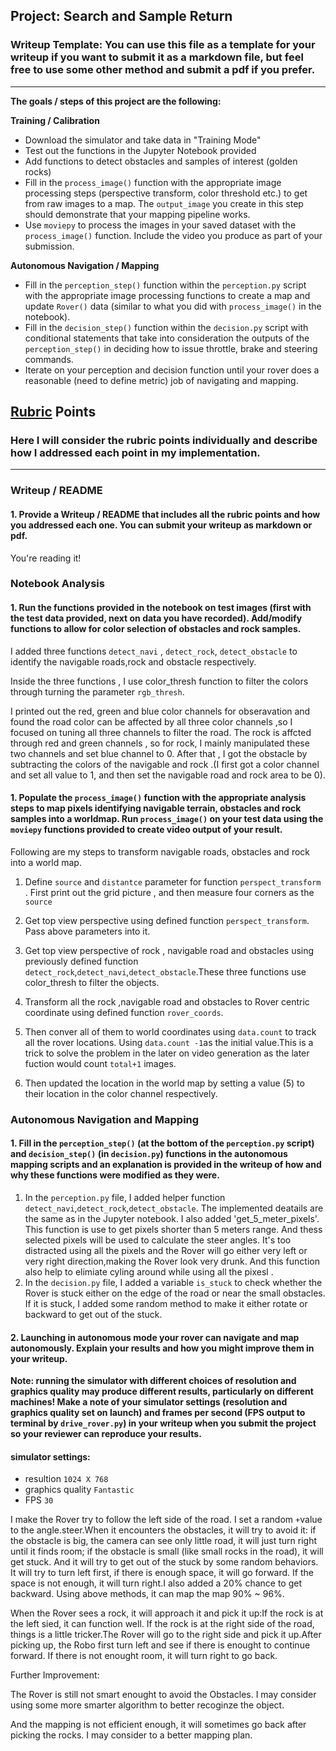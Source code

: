 ## Project: Search and Sample Return
### Writeup Template: You can use this file as a template for your writeup if you want to submit it as a markdown file, but feel free to use some other method and submit a pdf if you prefer.

---


**The goals / steps of this project are the following:**  

**Training / Calibration**  

* Download the simulator and take data in "Training Mode"
* Test out the functions in the Jupyter Notebook provided
* Add functions to detect obstacles and samples of interest (golden rocks)
* Fill in the `process_image()` function with the appropriate image processing steps (perspective transform, color threshold etc.) to get from raw images to a map.  The `output_image` you create in this step should demonstrate that your mapping pipeline works.
* Use `moviepy` to process the images in your saved dataset with the `process_image()` function.  Include the video you produce as part of your submission.

**Autonomous Navigation / Mapping**

* Fill in the `perception_step()` function within the `perception.py` script with the appropriate image processing functions to create a map and update `Rover()` data (similar to what you did with `process_image()` in the notebook). 
* Fill in the `decision_step()` function within the `decision.py` script with conditional statements that take into consideration the outputs of the `perception_step()` in deciding how to issue throttle, brake and steering commands. 
* Iterate on your perception and decision function until your rover does a reasonable (need to define metric) job of navigating and mapping.  

[//]: # (Image References)

[image1]: ./misc/rover_image.jpg
[image2]: ./calibration_images/example_grid1.jpg
[image3]: ./calibration_images/example_rock1.jpg 

## [Rubric](https://review.udacity.com/#!/rubrics/916/view) Points
### Here I will consider the rubric points individually and describe how I addressed each point in my implementation.  

---
### Writeup / README

#### 1. Provide a Writeup / README that includes all the rubric points and how you addressed each one.  You can submit your writeup as markdown or pdf.  

You're reading it!

### Notebook Analysis
#### 1. Run the functions provided in the notebook on test images (first with the test data provided, next on data you have recorded). Add/modify functions to allow for color selection of obstacles and rock samples.

I added three functions `detect_navi` , `detect_rock`, `detect_obstacle` to identify the navigable roads,rock and obstacle respectively.

Inside the three functions , I use color_thresh function to filter the colors through turning the parameter `rgb_thresh`.

I printed out the red, green and blue color channels for obseravation and found the road color can be affected by all three color channels ,so I focused on tuning all three channels to filter the road. The rock is affcted through red and green channels , so for rock, I mainly manipulated these two channels and set blue channel to 0.  After that , I got the obstacle by subtracting the colors of the navigable and rock .(I first got a color channel and set all value to 1, and then set the navigable road and rock area to be 0).


#### 1. Populate the `process_image()` function with the appropriate analysis steps to map pixels identifying navigable terrain, obstacles and rock samples into a worldmap.  Run `process_image()` on your test data using the `moviepy` functions provided to create video output of your result. 

Following are my steps to transform  navigable roads, obstacles and rock into a world map.

1. Define  `source` and `distantce` parameter for function `perspect_transform` . First print out the grid picture , and then measure four corners as the `source` 

2. Get top view perspective using defined function `perspect_transform`. Pass above parameters into it.

3. Get top view perspective of rock , navigable road and obstacles using previously defined function `detect_rock`,`detect_navi`,`detect_obstacle`.These three functions use color_thresh to filter the objects.
4. Transform all the rock ,navigable road and obstacles to Rover centric coordinate using defined function `rover_coords`.
5. Then conver all of them to world  coordinates using `data.count` to track all the rover locations. Using `data.count -1`as the initial value.This is a trick to solve the problem in the later on video generation as the later fuction would count `total+1` images. 
6. Then updated the location in the world map by setting  a value (5) to their location in the color channel respectively.



### Autonomous Navigation and Mapping

#### 1. Fill in the `perception_step()` (at the bottom of the `perception.py` script) and `decision_step()` (in `decision.py`) functions in the autonomous mapping scripts and an explanation is provided in the writeup of how and why these functions were modified as they were.

1. In the `perception.py` file, I added helper function `detect_navi`,`detect_rock`,`detect_obstacle`. The implemented deatails are the same as in the Jupyter notebook. I also added 'get_5_meter_pixels'. This function is use to get pixels shorter than 5 meters range. And thess selected pixels will be used to calculate the steer angles. It's too distracted using all the pixels and the Rover will go either very left or very right direction,making the Rover look very drunk. And this function also help to elimiate cyling around while using all the  pixesl .
2. In the `decision.py` file, I added a variable `is_stuck` to check whether the Rover is stuck either on the edge of the road or near the small obstacles. If it is stuck, I added some random method to make it either rotate or backward to get out of the stuck.






#### 2. Launching in autonomous mode your rover can navigate and map autonomously.  Explain your results and how you might improve them in your writeup.  

**Note: running the simulator with different choices of resolution and graphics quality may produce different results, particularly on different machines!  Make a note of your simulator settings (resolution and graphics quality set on launch) and frames per second (FPS output to terminal by `drive_rover.py`) in your writeup when you submit the project so your reviewer can reproduce your results.**

#### simulator settings: 

- resultion `1024 X 768` 
- graphics quality `Fantastic`
- FPS `30`

I make the Rover try to follow the left side of the road. I set a random `+`value to the angle.steer.When it encounters the obstacles, it will try to avoid it: if the obstacle is big, the camera can see only little road, it will just turn right until it finds room; if the obstacle is small (like small rocks in the road), it will get stuck. And it will try to get out of the stuck by some random behaviors. It will try to turn left first, if there is enough space, it will go forward. If the space is not enough, it will turn right.I also added a 20% chance to get backward. Using above methods, it can map the map  90% ~ 96%.

When the Rover sees a rock, it will approach it and  pick it up:If the rock is at the left sied, it can function well. If the rock is at the right side of the road, things is a little tricker.The Rover will go to the right side and pick it up.After picking up, the Robo first turn left and see if there is enought to continue forward. If there is not enought room, it will turn right to go back.

Further Improvement:

The Rover is still not smart enought to avoid the Obstacles. I may consider using some more smarter algorithm to better recoginze the object. 

And the mapping is not efficient enough, it will sometimes go back after picking the rocks. I may consider to a better mapping plan.







